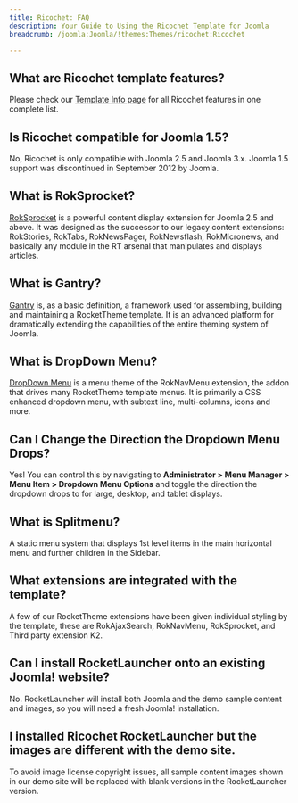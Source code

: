 ```yaml
---
title: Ricochet: FAQ
description: Your Guide to Using the Ricochet Template for Joomla
breadcrumb: /joomla:Joomla/!themes:Themes/ricochet:Ricochet

---
```


What are Ricochet template features?
-----

Please check our [Template Info page][features] for all Ricochet features in one complete list.

Is Ricochet compatible for Joomla 1.5?
-----

No, Ricochet is only compatible with Joomla 2.5 and Joomla 3.x. Joomla 1.5 support was discontinued in September 2012 by Joomla.

What is RokSprocket?
-----

[RokSprocket][roksprocket] is a powerful content display extension for Joomla 2.5 and above. It was designed as the successor to our legacy content extensions: RokStories, RokTabs, RokNewsPager, RokNewsflash, RokMicronews, and basically any module in the RT arsenal that manipulates and displays articles.

What is Gantry?
-----

[Gantry][gantry] is, as a basic definition, a framework used for assembling, building and maintaining a RocketTheme template. It is an advanced platform for dramatically extending the capabilities of the entire theming system of Joomla.

What is DropDown Menu?
-----

[DropDown Menu][dropdown] is a menu theme of the RokNavMenu extension, the addon that drives many RocketTheme template menus. It is primarily a CSS enhanced dropdown menu, with subtext line, multi-columns, icons and more.

Can I Change the Direction the Dropdown Menu Drops?
-----

Yes! You can control this by navigating to **Administrator > Menu Manager > Menu Item > Dropdown Menu Options** and toggle the direction the dropdown drops to for large, desktop, and tablet displays.

What is Splitmenu?
-----

A static menu system that displays 1st level items in the main horizontal menu and further children in the Sidebar.

What extensions are integrated with the template?
-----

A few of our RocketTheme extensions have been given individual styling by the template, these are RokAjaxSearch, RokNavMenu, RokSprocket, and Third party extension K2.

Can I install RocketLauncher onto an existing Joomla! website?
-----

No. RocketLauncher will install both Joomla and the demo sample content and images, so you will need a fresh Joomla! installation.

I installed Ricochet RocketLauncher but the images are different with the demo site.
-----

To avoid image license copyright issues, all sample content images shown in our demo site will be replaced with blank versions in the RocketLauncher version.

[gantry]: http://gantry-framework.org/
[features]: http://demo.rockettheme.com/joomla-templates/ricochet/index.php/features/features-overview
[forum]: http://www.rockettheme.com/forum/joomla-template-ricochet
[roksprocket]: http://www.rockettheme.com/joomla/extensions/roksprocket
[dropdown]: http://demo.rockettheme.com/joomla-templates/ricochet/features/menu-options
[splitmenu]: http://demo.rockettheme.com/joomla-templates/ricochet/features/menu-options
[dropdownoptions]: assets/dropdown.jpg
